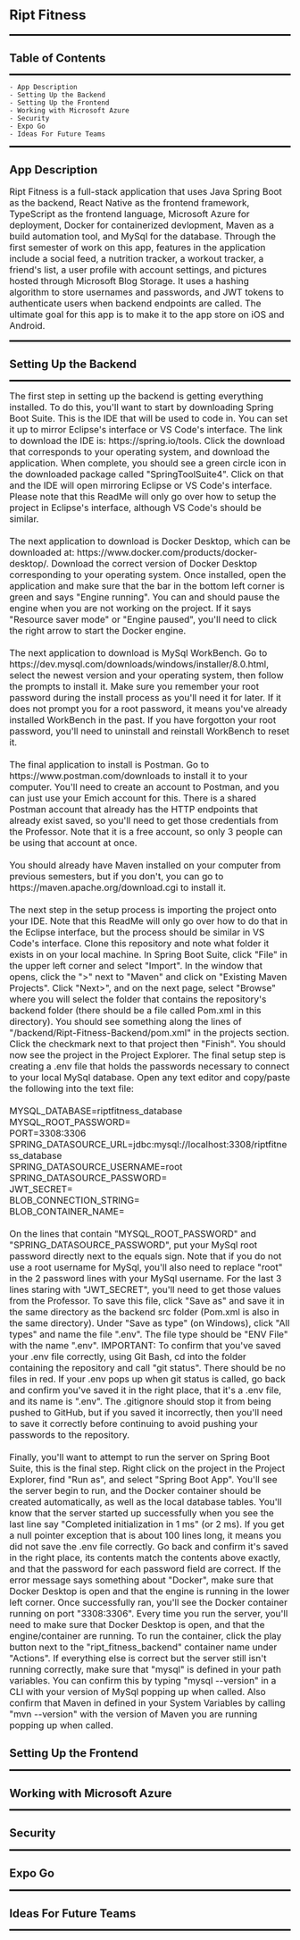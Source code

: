 <h2 style="font-size:24px; font-weight:bold;">Ript Fitness</h2>
<hr style="border:1px solid #000; margin-top:10px;">

<h2 style="font-size:20px; font-weight:bold;">Table of Contents</h2>
<hr style="border:1px solid #000; margin-top:10px;">

    - App Description
    - Setting Up the Backend
    - Setting Up the Frontend
    - Working with Microsoft Azure
    - Security
    - Expo Go
    - Ideas For Future Teams

<hr style="border:1px solid #000; margin-top:10px;">

<h2 style="font-size:20px; font-weight:bold;">App Description</h2>
<p style="font-size:16px;">Ript Fitness is a full-stack application that uses Java Spring Boot as the backend, React Native as the frontend framework, TypeScript as the frontend language, Microsoft Azure for deployment, Docker for containerized devlopment, Maven as a build automation tool, and MySql for the database. Through the first semester of work on this app, features in the application include a social feed, a nutrition tracker, a workout tracker, a friend's list, a user profile with account settings, and pictures hosted through Microsoft Blog Storage. It uses a hashing algorithm to store usernames and passwords, and JWT tokens to authenticate users when backend endpoints are called. The ultimate goal for this app is to make it to the app store on iOS and Android.</p>

<hr style="border:1px solid #000; margin-top:10px;">

<h2 style="font-size:20px; font-weight:bold;">Setting Up the Backend</h2>
<hr style="border:1px solid #000; margin-top:10px;">

<p style="font-size:16px;">The first step in setting up the backend is getting everything installed. To do this, you'll want to start by downloading Spring Boot Suite. This is the IDE that will be used to code in. You can set it up to mirror Eclipse's interface or VS Code's interface. The link to download the IDE is: https://spring.io/tools. Click the download that corresponds to your operating system, and download the application. When complete, you should see a green circle icon in the downloaded package called "SpringToolSuite4". Click on that and the IDE will open mirroring Eclipse or VS Code's interface. Please note that this ReadMe will only go over how to setup the project in Eclipse's interface, although VS Code's should be similar. <br> <br>The next application to download is Docker Desktop, which can be downloaded at: https://www.docker.com/products/docker-desktop/. Download the correct version of Docker Desktop corresponding to your operating system. Once installed, open the application and make sure that the bar in the bottom left corner is green and says "Engine running". You can and should pause the engine when you are not working on the project. If it says "Resource saver mode" or "Engine paused", you'll need to click the right arrow to start the Docker engine. <br> <br>The next application to download is MySql WorkBench. Go to https://dev.mysql.com/downloads/windows/installer/8.0.html, select the newest version and your operating system, then follow the prompts to install it. Make sure you remember your root password during the install process as you'll need it for later. If it does not prompt you for a root password, it means you've already installed WorkBench in the past. If you have forgotton your root password, you'll need to uninstall and reinstall WorkBench to reset it. <br> <br>The final application to install is Postman. Go to https://www.postman.com/downloads to install it to your computer. You'll need to create an account to Postman, and you can just use your Emich account for this. There is a shared Postman account that already has the HTTP endpoints that already exist saved, so you'll need to get those credentials from the Professor. Note that it is a free account, so only 3 people can be using that account at once. <br> <br>You should already have Maven installed on your computer from previous semesters, but if you don't, you can go to https://maven.apache.org/download.cgi to install it. <br> <br>The next step in the setup process is importing the project onto your IDE. Note that this ReadMe will only go over how to do that in the Eclipse interface, but the process should be similar in VS Code's interface. Clone this repository and note what folder it exists in on your local machine. In Spring Boot Suite, click "File" in the upper left corner and select "Import". In the window that opens, click the ">" next to "Maven" and click on "Existing Maven Projects". Click "Next>", and on the next page, select "Browse" where you will select the folder that contains the repository's backend folder (there should be a file called Pom.xml in this directory). You should see something along the lines of "/backend/Ript-Fitness-Backend/pom.xml" in the projects section. Click the checkmark next to that project then "Finish". You should now see the project in the Project Explorer. The final setup step is creating a .env file that holds the passwords necessary to connect to your local MySql database. Open any text editor and copy/paste the following into the text file: <br> <br>MYSQL_DATABASE=riptfitness_database<br>MYSQL_ROOT_PASSWORD=<br>PORT=3308:3306<br>SPRING_DATASOURCE_URL=jdbc:mysql://localhost:3308/riptfitness_database<br>SPRING_DATASOURCE_USERNAME=root<br>SPRING_DATASOURCE_PASSWORD=<br>JWT_SECRET=<br>BLOB_CONNECTION_STRING=<br>BLOB_CONTAINER_NAME=<br><br>On the lines that contain "MYSQL_ROOT_PASSWORD" and "SPRING_DATASOURCE_PASSWORD", put your MySql root password directly next to the equals sign. Note that if you do not use a root username for MySql, you'll also need to replace "root" in the 2 password lines with your MySql username. For the last 3 lines staring with "JWT_SECRET", you'll need to get those values from the Professor. To save this file, click "Save as" and save it in the same directory as the backend src folder (Pom.xml is also in the same directory). Under "Save as type" (on Windows), click "All types" and name the file ".env". The file type should be "ENV File" with the name ".env". IMPORTANT: To confirm that you've saved your .env file correctly, using Git Bash, cd into the folder containing the repository and call "git status". There should be no files in red. If your .env pops up when git status is called, go back and confirm you've saved it in the right place, that it's a .env file, and its name is ".env". The .gitignore should stop it from being pushed to GitHub, but if you saved it incorrectly, then you'll need to save it correctly before continuing to avoid pushing your passwords to the repository. <br><br> Finally, you'll want to attempt to run the server on Spring Boot Suite, this is the final step. Right click on the project in the Project Explorer, find "Run as", and select "Spring Boot App". You'll see the server begin to run, and the Docker container should be created automatically, as well as the local database tables. You'll know that the server started up successfully when you see the last line say "Completed initialization in 1 ms" (or 2 ms). If you get a null pointer exception that is about 100 lines long, it means you did not save the .env file correctly. Go back and confirm it's saved in the right place, its contents match the contents above exactly, and that the password for each password field are correct. If the error message says something about "Docker", make sure that Docker Desktop is open and that the engine is running in the lower left corner. Once successfully ran, you'll see the Docker container running on port "3308:3306". Every time you run the server, you'll need to make sure that Docker Desktop is open, and that the engine/container are running. To run the container, click the play button next to the "ript_fitness_backend" container name under "Actions". If everything else is correct but the server still isn't running correctly, make sure that "mysql" is defined in your path variables. You can confirm this by typing "mysql --version" in a CLI with your version of MySql popping up when called. Also confirm that Maven in defined in your System Variables by calling "mvn --version" with the version of Maven you are running popping up when called.</p>

<h2 style="font-size:20px; font-weight:bold;">Setting Up the Frontend</h2>
<hr style="border:1px solid #000; margin-top:10px;">

<h2 style="font-size:20px; font-weight:bold;">Working with Microsoft Azure</h2>
<hr style="border:1px solid #000; margin-top:10px;">

<h2 style="font-size:20px; font-weight:bold;">Security</h2>
<hr style="border:1px solid #000; margin-top:10px;">

<h2 style="font-size:20px; font-weight:bold;">Expo Go</h2>
<hr style="border:1px solid #000; margin-top:10px;">

<h2 style="font-size:20px; font-weight:bold;">Ideas For Future Teams</h2>
<hr style="border:1px solid #000; margin-top:10px;">